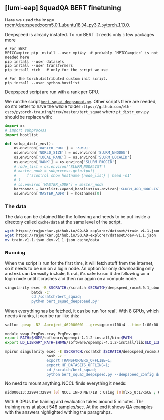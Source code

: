 ## [lumi-eap] SquadQA BERT finetuning

Here we used the image [rocm/deepspeed:rocm5.0.1_ubuntu18.04_py3.7_pytorch_1.10.0](https://hub.docker.com/layers/deepspeed/rocm/deepspeed/rocm5.0.1_ubuntu18.04_py3.7_pytorch_1.10.0/images/sha256-69798ed9488ae84a47ce256196953c74de1fdf75e75854d72b9afa27143a3129?context=explore).

Deepspeed is already installed. To run BERT it needs only a few packages more
```
# For BERT
MPICC=mpicc pip install --user mpi4py  # probably `MPICC=mpicc` is not needed here
pip install --user datasets
pip install --user transformers
pip install rich   # only for the script we use

# For the torch.distributed custom init script.
pip install --user python-hostlist
```

Deepspeed script are run with a rank per GPU.

We run the script [`bert_squad_deepspeed.py`](https://github.com/eth-cscs/pytorch-training/blob/master/bert_squad/bert_squad_deepspeed.py).
Other scripts there are needed, so it's better to have the whole folder `https://github.com/eth-cscs/pytorch-training/tree/master/bert_squad`
where `pt_distr_env.py` should be replace with:
```python
import os
# import subprocess
import hostlist

def setup_distr_env():
    os.environ['MASTER_PORT'] = '39591'
    os.environ['WORLD_SIZE'] = os.environ['SLURM_NNODES']
    os.environ['LOCAL_RANK'] = os.environ['SLURM_LOCALID']
    os.environ['RANK'] = os.environ['SLURM_PROCID']
    # node_list = os.environ['SLURM_NODELIST']
    # master_node = subprocess.getoutput(
    #     f'scontrol show hostname {node_list} | head -n1'
    # )
    # os.environ['MASTER_ADDR'] = master_node
    hostnames = hostlist.expand_hostlist(os.environ['SLURM_JOB_NODELIST'])
    os.environ['MASTER_ADDR'] = hostnames[0]
```

### The data

The data can be obtained like the following and needs to be put inside a directory called `cache/data` at the same level of the script.
```bash
wget https://rajpurkar.github.io/SQuAD-explorer/dataset/train-v1.1.json
wget https://rajpurkar.github.io/SQuAD-explorer/dataset/dev-v1.1.json
mv train-v1.1.json dev-v1.1.json cache/data
```
### Running
When the script is run for the first time, it will fetch stuff from the internet, so it needs to be run on a login node.
An option for only downloading only and exit can be easily include, It not, it's safe to run it the following on a login
node until it crashes and then run again on a compute node.
```bash
singularity exec -B $SCRATCH:/scratch $SCRATCH/deepspeed_rocm5.0.1_ubuntu18.04_py3.7_pytorch_1.10.0.sif \
            batch -c'
            cd /scratch/bert_squad;
            python bert_squad_deepspeed.py'
```

When everything has be fetched, it can be run 'for real'. With 8 GPUs, which needs 8 ranks, It can be run like this:
```bash
salloc -peap -N2 -Aproject_462000002 --gres=gpu:mi100:4 --time 1:00:00 --ntasks-per-node=4

module swap PrgEnv-cray PrgEnv-gnu
export PATH=$HOME/software/openmpi-4.1.2-install/bin:$PATH
export LD_LIBRARY_PATH=$HOME/software/openmpi-4.1.2-install/lib:$LD_LIBRARY_PATH

mpirun singularity exec -B $SCRATCH:/scratch $SCRATCH/deepspeed_rocm5.0.1_ubuntu18.04_py3.7_pytorch_1.10.0.sif \
                   bash -c '
                   export TRANSFORMERS_OFFLINE=1;
                   export HF_DATASETS_OFFLINE=1;
                   cd /scratch/bert_squad;
                   python bert_squad_deepspeed.py --deepspeed_config ds_config.json'
```
No need to mount anything. NCCL finds everything it needs:
```bash
nid000013:32994:32994 [0] NCCL INFO NET/IB : Using [0]mlx5_0:1/RoCE ; OOB nmn0:10.252.1.67<0>
```
With 8 GPUs the training and evaluation takes around 5 minutes. The training runs at about 548 samples/sec.
At the end it shows QA examples with the answers highlighted withing the paragrahps.
